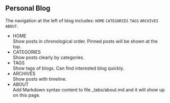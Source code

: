 Personal Blog
---

The navigation at the left of blog includes: `HOME` `CATEGORIES` `TAGS` `ARCHIVES` `ABOUT`.
* HOME  
  Show posts in chronological order.
  Pinned posts will be shown at the top.
* CATEGORIES  
  Show posts clearly by categories.
* TAGS  
  Show tags of blogs.
  Can find interested blog quickly.
* ARCHIVES  
  Show posts with timeline.
* ABOUT  
  Add Markdown syntax content to file _tabs/about.md and it will show up on this page.
